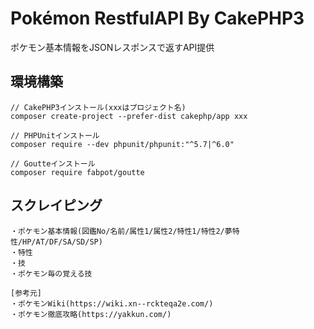 
# Pokémon RestfulAPI By CakePHP3

ポケモン基本情報をJSONレスポンスで返すAPI提供


## 環境構築

```
// CakePHP3インストール(xxxはプロジェクト名)
composer create-project --prefer-dist cakephp/app xxx

// PHPUnitインストール
composer require --dev phpunit/phpunit:"^5.7|^6.0"

// Goutteインストール
composer require fabpot/goutte
```

## スクレイピング

```
・ポケモン基本情報(図鑑No/名前/属性1/属性2/特性1/特性2/夢特性/HP/AT/DF/SA/SD/SP)
・特性
・技
・ポケモン毎の覚える技

[参考元]
・ポケモンWiki(https://wiki.xn--rckteqa2e.com/)
・ポケモン徹底攻略(https://yakkun.com/)
```